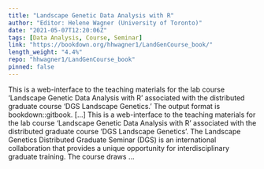 ```yaml
---
title: "Landscape Genetic Data Analysis with R"
author: "Editor: Helene Wagner (University of Toronto)"
date: "2021-05-07T12:20:06Z"
tags: [Data Analysis, Course, Seminar]
link: "https://bookdown.org/hhwagner1/LandGenCourse_book/"
length_weight: "4.4%"
repo: "hhwagner1/LandGenCourse_book"
pinned: false
---
```


This is a web-interface to the teaching materials for the lab course ‘Landscape Genetic Data Analysis with R’ associated with the distributed graduate course ‘DGS Landscape Genetics.’ The output format is bookdown::gitbook. [...] This is a web-interface to the teaching materials for the lab course ‘Landscape Genetic Data Analysis with R’ associated with the distributed graduate course ‘DGS Landscape Genetics’. The Landscape Genetics Distributed Graduate Seminar (DGS) is an international collaboration that provides a unique opportunity for interdisciplinary graduate training. The course draws ...
